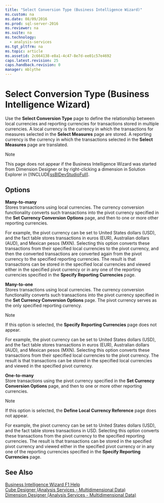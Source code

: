 ```yaml
---
title: "Select Conversion Type (Business Intelligence Wizard)"
ms.custom: na
ms.date: 08/09/2016
ms.prod: sql-server-2016
ms.reviewer: na
ms.suite: na
ms.technology: 
  - analysis-services
ms.tgt_pltfrm: na
ms.topic: article
ms.assetid: 2c664138-e8a1-4c47-8e7d-ee01c57e4692
caps.latest.revision: 25
caps.handback.revision: 0
manager: mblythe
---
```

# Select Conversion Type (Business Intelligence Wizard)
Use the **Select Conversion Type** page to define the relationship between local currencies and reporting currencies for transactions stored in multiple currencies. A local currency is the currency in which the transactions for measures selected in the **Select Measures** page are stored. A reporting currency is the currency in which the transactions selected in the **Select Measures** page are translated.  
  
> [!NOTE]  
>  This page does not appear if the Business Intelligence Wizard was started from Dimension Designer or by right-clicking a dimension in Solution Explorer in [!INCLUDE[ssBIDevStudioFull](../../Topics/TopicNameContainA/tokens/ssBIDevStudioFull_md.md)].  
  
## Options  
 **Many-to-many**  
 Stores transactions using local currencies. The currency conversion functionality converts such transactions into the pivot currency specified in the **Set Currency Conversion Options** page, and then to one or more other reporting currencies.  
  
 For example, the pivot currency can be set to United States dollars (USD), and the fact table stores transactions in euros (EUR), Australian dollars (AUD), and Mexican pesos (MXN). Selecting this option converts these transactions from their specified local currencies to the pivot currency, and then the converted transactions are converted again from the pivot currency to the specified reporting currencies. The result is that transactions can be stored in the specified local currencies and viewed either in the specified pivot currency or in any one of the reporting currencies specified in the **Specify Reporting Currencies** page.  
  
 **Many-to-one**  
 Stores transactions using local currencies. The currency conversion functionality converts such transactions into the pivot currency specified in the **Set Currency Conversion Options** page. The pivot currency serves as the only specified reporting currency.  
  
> [!NOTE]  
>  If this option is selected, the **Specify Reporting Currencies** page does not appear.  
  
 For example, the pivot currency can be set to United States dollars (USD), and the fact table stores transactions in euros (EUR), Australian dollars (AUD), and Mexican pesos (MXN). Selecting this option converts these transactions from their specified local currencies to the pivot currency. The result is that transactions can be stored in the specified local currencies and viewed in the specified pivot currency.  
  
 **One-to-many**  
 Store transactions using the pivot currency specified in the **Set Currency Conversion Options** page, and then to one or more other reporting currencies.  
  
> [!NOTE]  
>  If this option is selected, the **Define Local Currency Reference** page does not appear.  
  
 For example, the pivot currency can be set to United States dollars (USD), and the fact table stores transactions in USD. Selecting this option converts these transactions from the pivot currency to the specified reporting currencies. The result is that transactions can be stored in the specified pivot currency and viewed either in the specified pivot currency or in any one of the reporting currencies specified in the **Specify Reporting Currencies** page.  
  
## See Also  
 [Business Intelligence Wizard F1 Help](../../Topics/TopicNameNotContainA/Business-Intelligence-Wizard-F1-Help.md)   
 [Cube Designer (Analysis Services - Multidimensional Data)](../../Topics/TopicNameNotContainA/Cube-Designer--Analysis-Services---Multidimensional-Data-.md)   
 [Dimension Designer (Analysis Services - Multidimensional Data)](../../Topics/TopicNameNotContainA/Dimension-Designer--Analysis-Services---Multidimensional-Data-.md)
